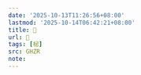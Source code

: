 ```yaml
---
date: '2025-10-13T11:26:56+08:00'
lastmod: '2025-10-14T06:42:21+08:00'
title: 󰔘
url: 󰔘
tags: [梞]
src: GHZR
note:
---
```

